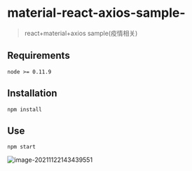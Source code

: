 # material-react-axios-sample-

> react+material+axios sample(疫情相关)

## 

## Requirements

   ```node >= 0.11.9```

## Installation

  ```npm install ```

## Use

  ```npm start ```



![image-20211122143439551](public\image-20211122143439551.png)
